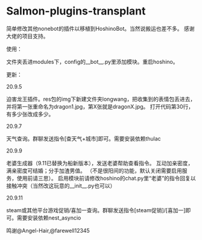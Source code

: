 # Salmon-plugins-transplant
简单修改其他nonebot的插件以移植到HoshinoBot。当然说搬运也差不多。
感谢大佬的项目支持。

使用：

文件夹丢进modules下，config的__bot__.py里添加模块。重启hoshino。

更新：

20.9.5

迫害龙王插件。res包的img下新建文件夹longwang，把收集到的表情包丢进去，并将第一张重命名为dragon1.jpg，第X张就是dragonX.jpg。 打开代码第30行，有多少张改成多少。 

20.9.7

天气查询。群聊发送指令[查天气+城市]即可。需要安装依赖thulac

20.9.9

老婆生成器（9.11已替换为船新版本），发送老婆帮助查看指令。
互动加亲密度，满亲密度可结婚；分手加渣男值。
（不是很阳间的功能，默认关闭需要启用服务，使用前请三思）。
启用模块前请修改hoshino的chat.py里“老婆”的指令回复以接触冲突（当然改这玩意的__init__.py也可以）

20.9.11

steam或其他平台游戏促销/喜加一查询。群聊发送指令[steam促销]/[喜加一]即可。需要安装依赖nest_asyncio

鸣谢@Angel-Hair,@farewell12345
